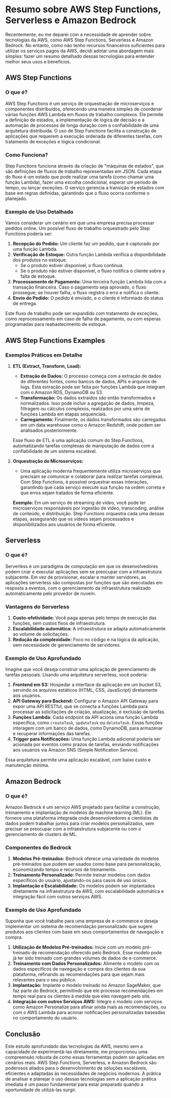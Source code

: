
# Resumo sobre AWS Step Functions, Serverless e Amazon Bedrock

Recentemente, eu me deparei com a necessidade de aprender sobre tecnologias da AWS, como AWS Step Functions, Serverless e Amazon Bedrock. No entanto, como não tenho recursos financeiros suficientes para utilizar os serviços pagos da AWS, decidi adotar uma abordagem mais simples: fazer um resumo detalhado dessas tecnologias para entender melhor seus usos e benefícios.

## AWS Step Functions

### O que é?

AWS Step Functions é um serviço de orquestração de microserviços e componentes distribuídos, oferecendo uma maneira simples de coordenar várias funções AWS Lambda em fluxos de trabalho complexos. Ele permite a definição de estados, a implementação de lógica de decisão e a automação de processos de longa duração com a confiabilidade de uma arquitetura distribuída. O uso de Step Functions facilita a construção de aplicações que requerem a execução ordenada de diferentes tarefas, com tratamento de exceções e lógica condicional.

### Como Funciona?

Step Functions funciona através da criação de "máquinas de estados", que são definições de fluxos de trabalho representadas em JSON. Cada etapa do fluxo é um estado que pode realizar uma tarefa (como chamar uma função Lambda), fazer uma escolha condicional, esperar um período de tempo, ou lançar exceções. O serviço gerencia a transição de estados com base em regras definidas, garantindo que o fluxo ocorra conforme o planejado.

### Exemplo de Uso Detalhado

Vamos considerar um cenário em que uma empresa precisa processar pedidos online. Um possível fluxo de trabalho orquestrado pelo Step Functions poderia ser:

1. **Recepção do Pedido:** Um cliente faz um pedido, que é capturado por uma função Lambda.
2. **Verificação de Estoque:** Outra função Lambda verifica a disponibilidade dos produtos no estoque.
   - Se o produto estiver disponível, o fluxo continua.
   - Se o produto não estiver disponível, o fluxo notifica o cliente sobre a falta de estoque.
3. **Processamento de Pagamento:** Uma terceira função Lambda lida com a transação financeira. Caso o pagamento seja aprovado, o fluxo prossegue; se houver falha, o fluxo registra o erro e notifica o cliente.
4. **Envio do Pedido:** O pedido é enviado, e o cliente é informado do status de entrega.

Este fluxo de trabalho pode ser expandido com tratamento de exceções, como reprocessamento em caso de falha de pagamento, ou com esperas programadas para reabastecimento de estoque.

## AWS Step Functions Examples

### Exemplos Práticos em Detalhe

1. **ETL (Extract, Transform, Load):**
   - **Extração de Dados:** O processo começa com a extração de dados de diferentes fontes, como bancos de dados, APIs e arquivos de logs. Esta extração pode ser feita por funções Lambda que integram com o Amazon RDS, DynamoDB ou S3.
   - **Transformação:** Os dados extraídos são então transformados e normalizados. Isso pode incluir a agregação de dados, limpeza, filtragem ou cálculos complexos, realizados por uma série de funções Lambda em etapas sequenciais.
   - **Carregamento:** Finalmente, os dados transformados são carregados em um data warehouse como o Amazon Redshift, onde podem ser analisados posteriormente.

   Esse fluxo de ETL é uma aplicação comum do Step Functions, automatizando tarefas complexas de manipulação de dados com a confiabilidade de um sistema escalável.

2. **Orquestração de Microserviços:**
   - Uma aplicação moderna frequentemente utiliza microserviços que precisam se comunicar e colaborar para realizar tarefas complexas. Com Step Functions, é possível orquestrar essas interações, garantindo que cada serviço execute sua função na ordem correta e que erros sejam tratados de forma eficiente.

   **Exemplo:** Em um serviço de streaming de vídeo, você pode ter microserviços responsáveis por ingestão de vídeo, transcoding, análise de conteúdo, e distribuição. Step Functions orquestra cada uma dessas etapas, assegurando que os vídeos sejam processados e disponibilizados aos usuários de forma eficiente.

## Serverless

### O que é?

Serverless é um paradigma de computação em que os desenvolvedores podem criar e executar aplicações sem se preocupar com a infraestrutura subjacente. Em vez de provisionar, escalar e manter servidores, as aplicações serverless são compostas por funções que são executadas em resposta a eventos, com o gerenciamento da infraestrutura realizado automaticamente pelo provedor de nuvem.

### Vantagens do Serverless

1. **Custo-efetividade:** Você paga apenas pelo tempo de execução das funções, sem custos fixos de infraestrutura.
2. **Escalabilidade automática:** A infraestrutura se adapta automaticamente ao volume de solicitações.
3. **Redução da complexidade:** Foco no código e na lógica da aplicação, sem necessidade de gerenciamento de servidores.

### Exemplo de Uso Aprofundado

Imagine que você deseja construir uma aplicação de gerenciamento de tarefas pessoais. Usando uma arquitetura serverless, você poderia:

1. **Frontend em S3:** Hospedar a interface da aplicação em um bucket S3, servindo os arquivos estáticos (HTML, CSS, JavaScript) diretamente aos usuários.
2. **API Gateway para Backend:** Configurar o Amazon API Gateway para expor uma API RESTful, que se conecta a funções Lambda para processar as solicitações de criação, atualização, e exclusão de tarefas.
3. **Funções Lambda:** Cada endpoint da API aciona uma função Lambda específica, como `createTask`, `updateTask` ou `deleteTask`. Essas funções interagem com um banco de dados, como DynamoDB, para armazenar e recuperar informações das tarefas.
4. **Trigger para Notificações:** Uma função Lambda adicional poderia ser acionada por eventos como prazos de tarefas, enviando notificações aos usuários via Amazon SNS (Simple Notification Service).

Essa arquitetura permite uma aplicação escalável, com baixo custo e manutenção mínima.

## Amazon Bedrock

### O que é?

Amazon Bedrock é um serviço AWS projetado para facilitar a construção, treinamento e implantação de modelos de machine learning (ML). Ele fornece uma plataforma integrada onde desenvolvedores e cientistas de dados podem trabalhar juntos para criar modelos personalizados, sem precisar se preocupar com a infraestrutura subjacente ou com o gerenciamento de clusters de ML.

### Componentes do Bedrock

1. **Modelos Pré-treinados:** Bedrock oferece uma variedade de modelos pré-treinados que podem ser usados como base para personalização, economizando tempo e recursos de treinamento.
2. **Treinamento Personalizado:** Permite treinar modelos com dados específicos do usuário, ajustando-os para casos de uso únicos.
3. **Implantação e Escalabilidade:** Os modelos podem ser implantados diretamente na infraestrutura da AWS, com escalabilidade automática e integração fácil com outros serviços AWS.

### Exemplo de Uso Aprofundado

Suponha que você trabalhe para uma empresa de e-commerce e deseja implementar um sistema de recomendação personalizado que sugere produtos aos clientes com base em seus comportamentos de navegação e compra.

1. **Utilização de Modelos Pré-treinados:** Inicie com um modelo pré-treinado de recomendação oferecido pelo Bedrock. Esse modelo pode já ter sido treinado com grandes volumes de dados de e-commerce.
2. **Treinamento com Dados Personalizados:** Alimente o modelo com os dados específicos de navegação e compra dos clientes da sua plataforma, refinando as recomendações para que sejam mais relevantes para o seu público.
3. **Implantação:** Implante o modelo treinado no Amazon SageMaker, que faz parte do Bedrock, permitindo que ele processe recomendações em tempo real para os clientes à medida que eles navegam pelo site.
4. **Integração com outros Serviços AWS:** Integre o modelo com serviços como Amazon Personalize para afinar ainda mais as recomendações, ou com o AWS Lambda para acionar notificações personalizadas baseadas no comportamento do usuário.

## Conclusão

Este estudo aprofundado das tecnologias da AWS, mesmo sem a capacidade de experimentá-las diretamente, me proporcionou uma compreensão robusta de como essas ferramentas podem ser aplicadas em cenários reais. AWS Step Functions, Serverless, e Amazon Bedrock são poderosos aliados para o desenvolvimento de soluções escaláveis, eficientes e adaptadas às necessidades de negócios modernos. A prática de analisar e planejar o uso dessas tecnologias sem a aplicação prática imediata é um passo fundamental para estar preparado quando a oportunidade de utilizá-las surgir.
